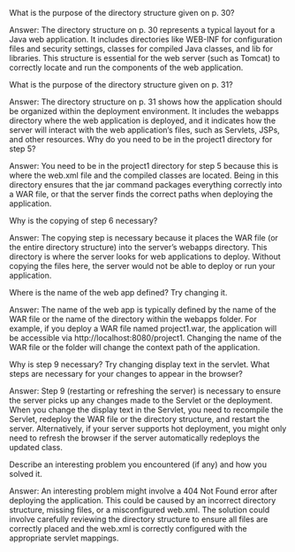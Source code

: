 What is the purpose of the directory structure given on p. 30?

Answer: The directory structure on p. 30 represents a typical layout for a Java web application. It includes directories like WEB-INF for configuration files and security settings, classes for compiled Java classes, and lib for libraries. This structure is essential for the web server (such as Tomcat) to correctly locate and run the components of the web application.

What is the purpose of the directory structure given on p. 31?

Answer: The directory structure on p. 31 shows how the application should be organized within the deployment environment. It includes the webapps directory where the web application is deployed, and it indicates how the server will interact with the web application’s files, such as Servlets, JSPs, and other resources.
Why do you need to be in the project1 directory for step 5?

Answer: You need to be in the project1 directory for step 5 because this is where the web.xml file and the compiled classes are located. Being in this directory ensures that the jar command packages everything correctly into a WAR file, or that the server finds the correct paths when deploying the application.

Why is the copying of step 6 necessary?

Answer: The copying step is necessary because it places the WAR file (or the entire directory structure) into the server’s webapps directory. This directory is where the server looks for web applications to deploy. Without copying the files here, the server would not be able to deploy or run your application.

Where is the name of the web app defined? Try changing it.

Answer: The name of the web app is typically defined by the name of the WAR file or the name of the directory within the webapps folder. For example, if you deploy a WAR file named project1.war, the application will be accessible via http://localhost:8080/project1. Changing the name of the WAR file or the folder will change the context path of the application.

Why is step 9 necessary? Try changing display text in the servlet. What steps are necessary for your changes to appear in the browser?

Answer: Step 9 (restarting or refreshing the server) is necessary to ensure the server picks up any changes made to the Servlet or the deployment. When you change the display text in the Servlet, you need to recompile the Servlet, redeploy the WAR file or the directory structure, and restart the server. Alternatively, if your server supports hot deployment, you might only need to refresh the browser if the server automatically redeploys the updated class.


Describe an interesting problem you encountered (if any) and how you solved it.

Answer: An interesting problem might involve a 404 Not Found error after deploying the application. This could be caused by an incorrect directory structure, missing files, or a misconfigured web.xml. The solution could involve carefully reviewing the directory structure to ensure all files are correctly placed and the web.xml is correctly configured with the appropriate servlet mappings.
